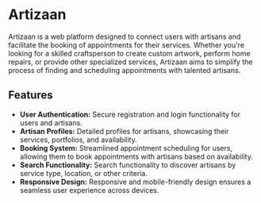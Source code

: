 # Artizaan

Artizaan is a web platform designed to connect users with artisans and facilitate the booking of appointments for their services. Whether you're looking for a skilled craftsperson to create custom artwork, perform home repairs, or provide other specialized services, Artizaan aims to simplify the process of finding and scheduling appointments with talented artisans.

## Features

- **User Authentication:** Secure registration and login functionality for users and artisans.
- **Artisan Profiles:** Detailed profiles for artisans, showcasing their services, portfolios, and availability.
- **Booking System:** Streamlined appointment scheduling for users, allowing them to book appointments with artisans based on availability.
- **Search Functionality:** Search functionality to discover artisans by service type, location, or other criteria.
- **Responsive Design:** Responsive and mobile-friendly design ensures a seamless user experience across devices.

